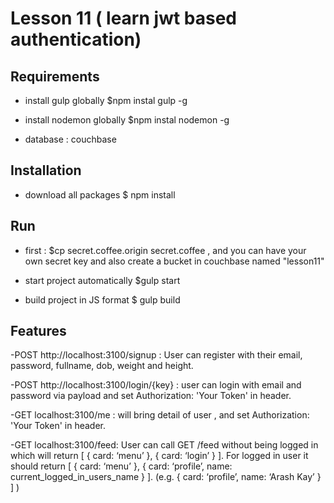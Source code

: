 # Lesson 11 ( learn jwt based authentication)

## Requirements
- install gulp globally 
  $npm instal gulp -g

- install nodemon globally
  $npm instal nodemon -g
- database : couchbase

## Installation
- download all packages
  $ npm install

## Run 
- first : $cp secret.coffee.origin secret.coffee , and you can have your own secret key and also create a bucket in couchbase named "lesson11"
- start project automatically
  $gulp start

-  build project in JS format
  $ gulp build

## Features 
 -POST http://localhost:3100/signup : User can register with their email, password, fullname, dob, weight and height.

 -POST http://localhost:3100/login/{key} : user can login with email and password via payload and set Authorization: 'Your Token' in header.

 -GET localhost:3100/me : will bring detail of user ,  and set Authorization: 'Your Token' in header.

 -GET localhost:3100/feed: User can call GET /feed without being logged in which will return [ { card: ‘menu’ }, { card: ‘login’ } ]. For logged in user it should return [ { card: ‘menu’ }, { card: ‘profile’, name: current_logged_in_users_name } ]. (e.g. { card: ‘profile’, name: ‘Arash Kay’ } ] )


